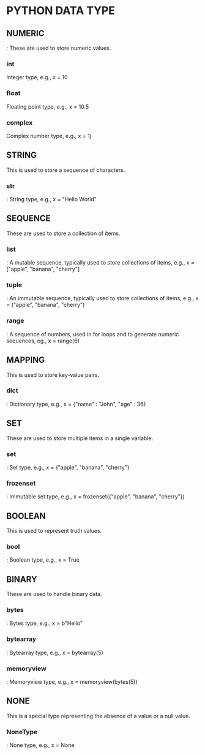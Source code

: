 # PYTHON DATA TYPE



## NUMERIC
: These are used to store numeric values.
### int
Integer type, e.g., x = 10
### float
Floating point type, e.g., x = 10.5
### complex
Complex number type, e.g., x = 1j


## STRING
This is used to store a sequence of characters.

### str
: String type, e.g., x = "Hello World"

## SEQUENCE
These are used to store a collection of items.
### list
: A mutable sequence, typically used to store collections of items, e.g., x = ["apple", "banana", "cherry"]

### tuple
: An immutable sequence, typically used to store collections of items, e.g., x = ("apple", "banana", "cherry")

### range
: A sequence of numbers, used in for loops and to generate numeric sequences, eg., x = range(6)

## MAPPING
This is used to store key-value pairs.

### dict
: Dictionary type, e.g., x = {"name" : "John", "age" : 36}

## SET
These are used to store multiple items in a single variable.

### set
: Set type, e.g., x = {"apple", "banana", "cherry"}

### frozenset
: Immutable set type, e.g., x = frozenset({"apple", "banana", "cherry"})

## BOOLEAN
This is used to represent truth values.

### bool
: Boolean type, e.g., x = True

## BINARY
These are used to handle binary data.

### bytes
: Bytes type, e.g., x = b"Hello"

### bytearray
: Bytearray type, e.g., x = bytearray(5)

### memoryview
: Memoryview type, e.g., x = memoryview(bytes(5))

## NONE
This is a special type representing the absence of a value or a null value.

### NoneType
: None type, e.g., x = None
